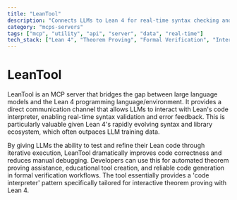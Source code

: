 ```yaml
---
title: "LeanTool"
description: "Connects LLMs to Lean 4 for real-time syntax checking and error correction in theorem proving code."
category: "mcps-servers"
tags: ["mcp", "utility", "api", "server", "data", "real-time"]
tech_stack: ["Lean 4", "Theorem Proving", "Formal Verification", "Interactive Theorem Provers"]
---
```


# LeanTool

LeanTool is an MCP server that bridges the gap between large language models and the Lean 4 programming language/environment. It provides a direct communication channel that allows LLMs to interact with Lean's code interpreter, enabling real-time syntax validation and error feedback. This is particularly valuable given Lean 4's rapidly evolving syntax and library ecosystem, which often outpaces LLM training data.

By giving LLMs the ability to test and refine their Lean code through iterative execution, LeanTool dramatically improves code correctness and reduces manual debugging. Developers can use this for automated theorem proving assistance, educational tool creation, and reliable code generation in formal verification workflows. The tool essentially provides a 'code interpreter' pattern specifically tailored for interactive theorem proving with Lean 4.
